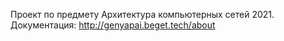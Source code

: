 Проект по предмету Архитектура компьютерных сетей 2021.
Документация: http://genyapai.beget.tech/about
